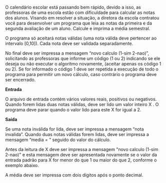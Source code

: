 
O calendário escolar está passando bem rápido, devido a isso, as professoras de uma escola estão com dificuldade para calcular 
as notas dos alunos. Visando em resolver a situação, a diretora da escola contratou você para desenvolver um programa que leia 
as notas da primeira e da segunda avaliação de um aluno. Calcule e imprima a média semestral.

O programa só aceitará notas válidas (uma nota válida deve pertencer ao intervalo [0,10]). Cada nota deve ser validada separadamente.

No final deve ser impressa a mensagem “novo calculo (1-sim 2-nao)”, solicitando as professoras que informe um código (1 ou 2) indicando 
se ele deseja ou não executar o algoritmo novamente, (aceitar apenas os código 1 ou 2). Se for informado o código 1 deve ser repetida a 
execução de todo o programa para permitir um novo cálculo, caso contrário o programa deve ser encerrado.

**Entrada**

O arquivo de entrada contém vários valores reais, positivos ou negativos. Quando forem lidas duas notas válidas, deve ser lido um valor 
inteiro X . O programa deve parar quando o valor lido para este X for igual a 2.

**Saída**

Se uma nota inválida for lida, deve ser impressa a mensagem “nota invalida”. Quando duas notas válidas forem lidas, deve ser impressa 
a mensagem “media = ” seguido do valor do cálculo.

Antes da leitura de X deve ser impressa a mensagem "novo calculo (1-sim 2-nao)" e esta mensagem deve ser apresentada novamente se o 
valor da entrada padrão para X for menor do que 1 ou maior do que 2, conforme o exemplo abaixo.

A média deve ser impressa com dois dígitos após o ponto decimal.
